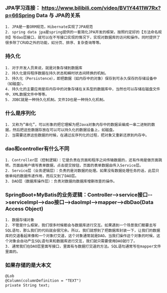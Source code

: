 
### JPA学习连接： https://www.bilibili.com/video/BV1Y4411W7Rx?p=66Spring Data 与 JPA的关系
	1. JPA是一套ORM规范，Hibernate实现了JPA规范
	2. spring data jpa是spring提供的一套简化JPA开发的框架，按照约定好的【方法命名规则】写dao层接口，就可以在不写接口实现的情况下，实现对数据库的访问和操作。同时提供了很多除了CRUD之外的功能，如分页、排序、复杂查询等等。

### 持久化
	1. 对于开发人员来说，就是对象存储到数据库
	2. 持久化是将程序数据在持久状态和瞬时状态间转换的机制。
	3. 持久化（Persistence），即把数据（如内存中的对象）保存到可永久保存的存储设备中（如磁盘）。
	4. 持久化的主要应用是将内存中的对象存储在关系型的数据库中，当然也可以存储在磁盘文件中、XML数据文件中等等。
	5. JDBC就是一种持久化机制。文件IO也是一种持久化机制。

### 什么是序列化
	1. 又称为“串化”，可以形象的把它理解为把Java对象内存中的数据采编成一串二进制的数据，然后把这些数据存放在可以可以持久化的数据设备上，如磁盘。
	2. 当需要还原这些数据的时候，在通过反序列化的过程，把对象又重新还原到内存中。

### dao和controller有什么不同
	1. Controller层（控制逻辑）：它是负责在页面和程序之间传输数据的，还有作用是做页面跳转。页面由用户填写表单数据，点击提交按钮，页面的表单数据由传入Service层。
	2. Service层（业务逻辑层）：负责的是对数据的处理。如果没有数据处理任务的话，此层只做单纯的数据传递作用，而后又到了DAO层。
	3. DAO层（数据库操作层）：负责对数据向数据库增删改查的操作。

### SpringBoot+MyBatis的业务逻辑：Controller-->service接口-->serviceImpl-->dao接口-->daoImpl-->mapper-->dbDao(Data Access Object)
	1. 数据存储对象
	2. 不管是什么框架，我们很多时候都会与数据库进行交互。如果遇到一个场景我们都要去写SQL语句，那么我们的代码就会很冗余。所以，我们就想到了把数据库封装一下，让我们的数据库的交道看起来像和一个对象打交道，这个对象通常就是DAO。当我们操作这个对象的时候，这个对象会自动产生SQL语句来和数据库进行交互，我们就只需要使用DAO就行了。
	3. 通常我们在DAO层里面写接口，里面有与数据打交道的方法。SQL语句通常写在mapper文件里面的。

### 如果存储的是大本文
```txt
@Lob
@Column(columnDefinition = "TEXT")
private String text;
```
